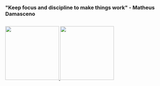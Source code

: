 ### "Keep focus and discipline to make things work" - Matheus Damasceno
##
<div>
  <a href="https://github.com/Maqueus">
  <img height="170em" src="https://github-readme-stats.vercel.app/api?username=Maqueus&show_icons=true&theme=nord&include_all_commits=true&count_private=true"/>
  <img height="170em" src="https://github-readme-stats.vercel.app/api/top-langs/?username=Maqueus&layout=compact&langs_count=7&theme=nord"/>
</div>

